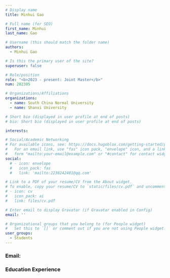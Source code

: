 ```yaml
---
# Display name
title: Minhui Gao

# Full name (for SEO)
first_name: Minhui
last_name: Gao

# Username (this should match the folder name)
authors:
  - Minhui Gao

# Is this the primary user of the site?
superuser: false

# Role/position
role: "<b>2023 - present: Joint Master</b>"
num: 202305

# Organizations/Affiliations
organizations:
  - name: South China Normal University
  - name: Shanxi University

# Short bio (displayed in user profile at end of posts)
# bio: Short bio (displayed in user profile at end of posts)

interests:

# Social/Academic Networking
# For available icons, see: https://docs.hugoblox.com/getting-started/page-builder/#icons
#   For an email link, use "fas" icon pack, "envelope" icon, and a link in the
#   form "mailto:your-email@example.com" or "#contact" for contact widget.
social:
  # - icon: envelope
  #   icon_pack: fas
  #   link: 'mailto:2238242481@qq.com'

# Link to a PDF of your resume/CV from the About widget.
# To enable, copy your resume/CV to `static/files/cv.pdf` and uncomment the lines below.
# - icon: cv
#   icon_pack: ai
#   link: files/cv.pdf

# Enter email to display Gravatar (if Gravatar enabled in Config)
email: ''

# Organizational groups that you belong to (for People widget)
#   Set this to `[]` or comment out if you are not using People widget.
user_groups:
  - Students
---
```

### Email: 

### Education Experience
